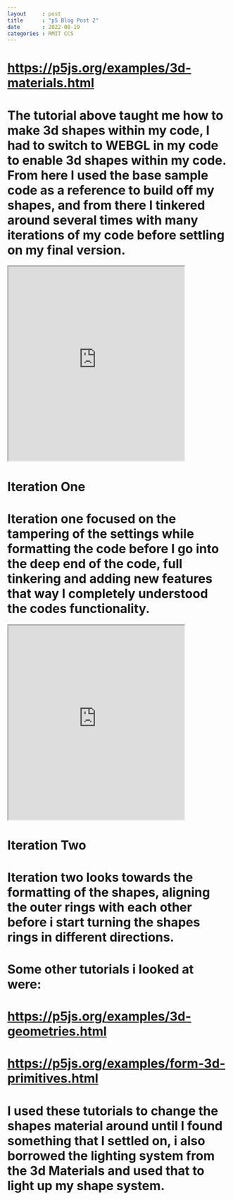 ```yaml
---
layout     : post
title      : "p5 Blog Post 2"
date       : 2022-08-19
categories : RMIT CCS
---
```


# https://p5js.org/examples/3d-materials.html

# The tutorial above taught me how to make 3d shapes within my code, I had to switch to WEBGL in my code to enable 3d shapes within my code. From here I used the base sample code as a reference to build off my shapes, and from there I tinkered around several times with many iterations of my code before settling on my final version.

<iframe width=400 height=442 src="https://editor.p5js.org/Abyzmal/full/3Ya_ZqCaS"></iframe>

# Iteration One

# Iteration one focused on the tampering of the settings while formatting the code before I go into the deep end of the code, full tinkering and adding new features that way I completely understood the codes functionality.

<iframe width=400 height=442 src="https://editor.p5js.org/Abyzmal/full/ZqnYwLjR_"></iframe>

# Iteration Two

# Iteration two looks towards the formatting of the shapes, aligning the outer rings with each other before i start turning the shapes rings in different directions.

# Some other tutorials i looked at were:

# https://p5js.org/examples/3d-geometries.html

# https://p5js.org/examples/form-3d-primitives.html

# I used these tutorials to change the shapes material around until I found something that I settled on, i also borrowed the lighting system from the 3d Materials and used that to light up my shape system.
